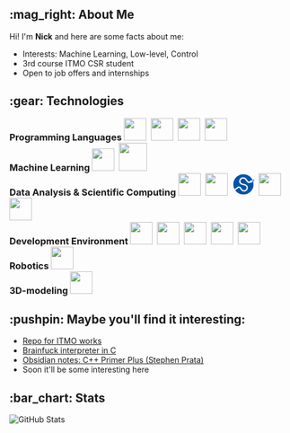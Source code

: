 <h2>:mag_right: About Me</h2>
<p>Hi! I'm <b>Nick</b> and here are some facts about me:</p>
<ul>
  <li> Interests: Machine Learning, Low-level, Control</li>
  <li> 3rd course ITMO CSR student</li>
  <li> Open to job offers and internships </li>
</ul>

<div id="header" align="left">
  <h2>:gear: Technologies</h2>
</div>

<div>
  <h3 style="display: inline;">Programming Languages</h3>
  <img src="https://cdn.jsdelivr.net/gh/devicons/devicon@latest/icons/cplusplus/cplusplus-original.svg" width=40 height=40/>&nbsp;
  <img src="https://cdn.jsdelivr.net/gh/devicons/devicon@latest/icons/c/c-original.svg"  width=40 height=40/>&nbsp;
  <img src="https://cdn.jsdelivr.net/gh/devicons/devicon@latest/icons/python/python-original.svg" width=40 height=40/>&nbsp;
  <img src="https://res.cloudinary.com/cagatayc/image/upload/c_scale,w_500/v1493914344/bf.png" width=40 height=40/>&nbsp;
</div>

<div>
  <h3 style="display: inline;">Machine Learning</h3>
  <img src="https://cdn.jsdelivr.net/gh/devicons/devicon@latest/icons/scikitlearn/scikitlearn-original.svg" width=40 height=40/>&nbsp;
  <img src="https://cdn.jsdelivr.net/gh/devicons/devicon@latest/icons/opencv/opencv-original.svg" width=50 height=50/>&nbsp;
</div>

<div>
  <h3 style="display: inline;">Data Analysis & Scientific Computing</h3>
  <img src="https://cdn.jsdelivr.net/gh/devicons/devicon@latest/icons/pandas/pandas-original-wordmark.svg" width=40 height=40/>&nbsp;
  <img src="https://cdn.jsdelivr.net/gh/devicons/devicon@latest/icons/numpy/numpy-original.svg" width=40 height=40/>&nbsp;
  <img src="https://raw.githubusercontent.com/scipy/scipy/main/doc/source/_static/logo.svg" width=40 height=40/>&nbsp;
  <img src="https://cdn.jsdelivr.net/gh/devicons/devicon@latest/icons/matlab/matlab-original.svg" width=40 height=40/>&nbsp;
  <img src="https://cdn.jsdelivr.net/gh/devicons/devicon@latest/icons/matplotlib/matplotlib-original.svg" width=40 height=40/>&nbsp;
</div>

<div>
  <h3 style="display: inline;">Development Environment</h3>
  <img src="https://cdn.jsdelivr.net/gh/devicons/devicon@latest/icons/vscode/vscode-original.svg" width=40 height=40/>&nbsp;
  <img src="https://cdn.jsdelivr.net/gh/devicons/devicon@latest/icons/linux/linux-original.svg" width=40 height=40/>&nbsp;
  <img src="https://cdn.jsdelivr.net/gh/devicons/devicon@latest/icons/windows8/windows8-original.svg" width=40 height=40/>&nbsp;
  <img src="https://cdn.jsdelivr.net/gh/devicons/devicon@latest/icons/vim/vim-original.svg" width=40 height=40/>&nbsp;
  <img src="https://cdn.jsdelivr.net/gh/devicons/devicon@latest/icons/bash/bash-original.svg" width=40 height=40/>&nbsp;
</div>

<div>
  <h3 style="display: inline;">Robotics</h3>
  <img src="https://cdn.jsdelivr.net/gh/devicons/devicon@latest/icons/ros/ros-original.svg" width=40 height=40/>&nbsp;
</div>

<div>
  <h3 style="display: inline;">3D-modeling</h3>
  <img src="https://cdn.jsdelivr.net/gh/devicons/devicon@latest/icons/blender/blender-original.svg" width=40 height=40/>&nbsp;
</div>

<h2> :pushpin: Maybe you'll find it interesting:</h2>
<ul>
  <li><a href="https://github.com/n-sukhov/ITMO-courses" target="_blank">Repo for ITMO works</a></li>
  <li><a href="https://github.com/n-sukhov/brainfuck-interpreter" target="_blank">Brainfuck interpreter in C</a></li>
  <li><a href="https://github.com/n-sukhov/cpp-prata-materials" target="_blank">Obsidian notes: C++ Primer Plus (Stephen Prata)</a></li>
  <li>Soon it'll be some interesting here</li>
</ul>

<div id="header" align="left">
  <h2>:bar_chart: Stats</h2>
  <img src="https://github-readme-stats.vercel.app/api?username=n-sukhov&show_icons=true&theme=radical" alt="GitHub Stats"/>
</div>
